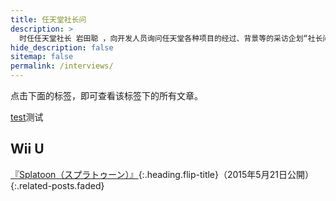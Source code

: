 ```yaml
---
title: 任天堂社长问
description: >
  时任任天堂社长 岩田聪 ，向开发人员询问任天堂各种项目的经过、背景等的采访企划“社长问”的链接集。
hide_description: false
sitemap: false
permalink: /interviews/
---
```



点击下面的标签，即可查看该标签下的所有文章。

[test]测试

## Wii U

[『Splatoon（スプラトゥーン）』]{:.heading.flip-title}（2015年5月21日公開）
{:.related-posts.faded}

[『Splatoon（スプラトゥーン）』]: jp/WiiU/agmj/vol1/2015-05-21-【1】はじめは豆腐.md
[test]: test.md
